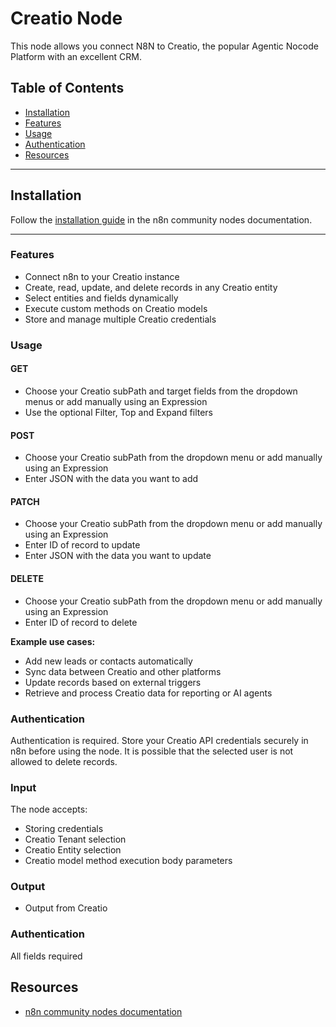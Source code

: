 # Creatio Node

This node allows you connect N8N to Creatio, the popular Agentic Nocode Platform with an excellent CRM. 
## Table of Contents

- [Installation](#installation)
- [Features](#features)
- [Usage](#usage)
- [Authentication](#authentication)
- [Resources](#resources)
---

## Installation

Follow the [installation guide](https://docs.n8n.io/integrations/community-nodes/installation/) in the n8n community nodes documentation.

---

### Features

- Connect n8n to your Creatio instance
- Create, read, update, and delete records in any Creatio entity
- Select entities and fields dynamically
- Execute custom methods on Creatio models
- Store and manage multiple Creatio credentials

### Usage

#### GET
- Choose your Creatio subPath and target fields from the dropdown menus or add manually using an Expression
- Use the optional Filter, Top and Expand filters

#### POST
- Choose your Creatio subPath from the dropdown menu or add manually using an Expression
- Enter JSON with the data you want to add

#### PATCH
- Choose your Creatio subPath from the dropdown menu or add manually using an Expression
- Enter ID of record to update
- Enter JSON with the data you want to update

#### DELETE
- Choose your Creatio subPath from the dropdown menu or add manually using an Expression
- Enter ID of record to delete


**Example use cases:**
- Add new leads or contacts automatically
- Sync data between Creatio and other platforms
- Update records based on external triggers
- Retrieve and process Creatio data for reporting or AI agents

### Authentication

Authentication is required. Store your Creatio API credentials securely in n8n before using the node.
It is possible that the selected user is not allowed to delete records.

### Input

The node accepts:
- Storing credentials
- Creatio Tenant selection
- Creatio Entity selection
- Creatio model method execution body parameters

### Output

- Output from Creatio

### Authentication

All fields required

## Resources

- [n8n community nodes documentation](https://docs.n8n.io/integrations/community-nodes/)
